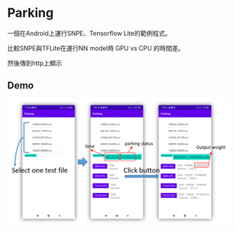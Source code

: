 # Parking
一個在Android上運行SNPE、Tensorflow Lite的範例程式。

比較SNPE與TFLite在運行NN model時 GPU vs CPU 的時間差。

然後傳到http上顯示

## Demo
<p align="center"><img src="Demo.png" width="640"\></p>
